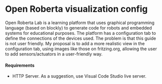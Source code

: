 # Open Roberta visualization config 

Open Roberta Lab is a learning platform that uses graphical programming language (based on blockly) to generate code for robots and embedded systems for educational purposes. The platform has a configuration tab to define the connections of the devices used. The problem is that this guide is not user friendly. My proposal is to add a more realistic view in the configuration tab, using images like those on fritzing.org, allowing the user to add sensors/actuators in a user-friendly way.

#### Requirements

- HTTP Server. As a suggestion, use Visual Code Studio live server.